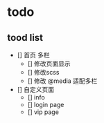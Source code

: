 # todo 


## tood list 
- [] 首页 多栏
    - [] 修改页面显示
    - [] 修改scss
    - [] 修改 @media 适配多栏
- [] 自定义页面
    - [] info
    - [] login page
    - [] vip page